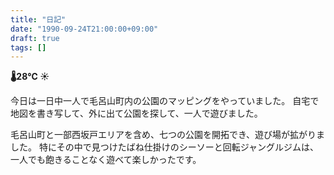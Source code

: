 ```yaml
---
title: "日記"
date: "1990-09-24T21:00:00+09:00"
draft: true
tags: []
---
```


__🌡28℃ ☀__

今日は一日中一人で毛呂山町内の公園のマッピングをやっていました。
自宅で地図を書き写して、外に出て公園を探して、一人で遊びました。

毛呂山町と一部西坂戸エリアを含め、七つの公園を開拓でき、遊び場が拡がりました。
特にその中で見つけたばね仕掛けのシーソーと回転ジャングルジムは、一人でも飽きることなく遊べて楽しかったです。
